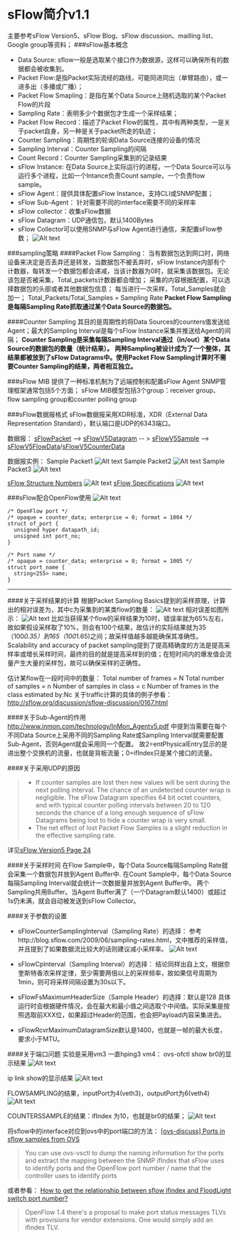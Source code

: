# sFlow简介v1.1
主要参考sFlow Version5、sFlow Blog、sFlow discussion、mailling list、Google group等资料；
###sFlow基本概念
- Data Source: sflow一般是选取某个接口作为数据源，这样可以确保所有的数据都会被收集到。
- Packet Flow:是指Packet实际流经的路线，可能同进同出（单臂路由），或一进多出（多播或广播）；
- Packet Flow Smapling：是指在某个Data Source上随机选取的某个Packet Flow的片段
- Sampling Rate：表明多少个数据包才生成一个采样结果；
- Packet Flow Record：描述了Packet Flow的属性，其中有两种类型，一是关于packet自身，另一种是关于packet所走的轨迹；
- Counter Sampling：周期性的轮询Data Source连接的设备的情况
- Sampling Interval：Counter Sampling的间隔
- Count Record：Counter Sampling采集到的记录结果
- sFlow Instance: 在Data Source上实际运行的进程，一个Data Source可以与运行多个进程，比如一个Intance负责Count sample，一个负责flow sample。
- sFlow Agent：提供具体配置sFlow Instance，支持CLI或SNMP配置；
- sFlow Sub-Agent： 针对需要不同的interface需要不同的采样率
- sFlow collector：收集sFlow数据
- sFlow Datagram：UDP通信包，默认1400Bytes
- sFlow Collector可以使用SNMP与sFlow Agent进行通信，来配置sFlow参数；
![Alt text](./aa.png)

###sampling策略
####Packet Flow Sampling：
当有数据包达到网口时，网络设备来决定是否丢弃还是转发，当数据包不被丢弃时，sFlow Instance内部有个计数器，每转发一个数据包都会递减，当该计数器为0时，就采集该数据包。无论该包是否被采集，Total_packets计数器都会增加；
采集的内容根据配置，可以选择数据包的头部或者其他数据包信息；
每当进行一次采样，Total_Samples就会加一；
Total_Packets/Total_Samples = Sampling Rate
**Packet Flow Sampling是每隔Sampling Rate抓取通过某个Data Source的数据包。**

####Counter Sampling
其目的是周期性的将Data Sources的counters值发送给Agent；最大的Sampling Interval是每个sFlow Instance采集并推送给Agent的间隔；
**Counter Sampling是采集每隔Sampling Interval通过（in/out）某个Data Source的数据包的数量（统计结果）。**
**两种Sampling被设计成为了一个整体，其结果都被放到了sFlow Datagrams中。使用Packet Flow Sampling计算时不需要Counter Sampling的结果，两者相互独立。**

###sFlow MIB
提供了一种标准机制为了远端控制和配置sFlow Agent
SNMP管理框架通常包括5个方面；
sFlow MIB模型包括3个group：receiver group、flow sampling group和counter polling group

###sFlow数据报格式
sFlow数据报采用XDR标准，XDR（External Data Representation Standard），默认端口是UDP的6343端口。

数据报：
[sFlowPacket](http://sflow.org/developers/diagrams/sFlowPacket.pdf) --> [sFlowV5Datagram](http://sflow.org/developers/diagrams/sFlowV5Datagram.pdf) -- > [sFlowV5Sample](http://sflow.org/developers/diagrams/sFlowV5Sample.pdf) --> [sFlowV5FlowData](http://sflow.org/developers/diagrams/sFlowV5FlowData.pdf)/[sFlowV5CounterData](http://sflow.org/developers/diagrams/sFlowV5CounterData.pdf)

数据报实例：
Sample Packet1
![Alt text](./1.png)
 Sample Packet2
 ![Alt text](./2.png)
Sample Packet3
 ![Alt text](./1433387062440.png)

[sFlow Structure Numbers](http://www.sflow.org/developers/structures.php)
![Alt text](./1433387861048.png)
 [sFlow Specifications](http://www.sflow.org/developers/specifications.php)
![Alt text](./1433387903417.png)

###sFlow配合OpenFlow使用
 ![Alt text](./1433387954542.png)

```
/* OpenFlow port */
/* opaque = counter_data; enterprise = 0; format = 1004 */
struct of_port {
  unsigned hyper datapath_id;
  unsigned int port_no;
}

/* Port name */
/* opaque = counter_data; enterprise = 0; format = 1005 */
struct port_name {
  string<255> name;
}
```
---
####关于采样结果的计算
根据Packet Sampling Basics提到的采样原理，计算出的相对误差为，其中c为采集到的某类flow的数量：
 ![Alt text](./1433388063536.png)
相对误差如图所示：
 ![Alt text](./1433388070104.png)
比如当获得某个flow的采样结果为10时，错误率就为65%左右，故如果假设采样取了10%，则会有100个结果，故估计的实际结果就为35（100*0.35）到165（100*1.65)之间；故采样值越多越能确保其准确性。
Scalability and accuracy of packet sampling提到了提高精确度的方法是提高采样率或增长采样时间，最终的目的就是提高采样到的值；在短时间内的爆发值会流量产生大量的采样包，故可以确保采样的正确性。

估计某flow在一段时间中的数量：
Total number of frames = N
Total number of samples = n
Number of samples in class = c
Number of frames in the class estimated by:Nc
关于traffic计算的具体的例子参看：http://sflow.org/discussion/sflow-discussion/0167.html

####关于Sub-Agent的作用
http://www.inmon.com/technology/InMon_Agentv5.pdf 中提到当需要在每个不同Data Source上采用不同的Sampling Rate或Sampling Interval就需要配置Sub-Agent，否则Agent就会采用同一个配置。
故2=entPhysicalEntry显示的是进出整个交换机的流量，也就是背板流量；0=ifIndex只是某个接口的流量。

####关于采用UDP的原因

> - If counter samples are lost then new values will be sent during the next polling interval. The chance of an undetected counter wrap is negligible.  The sFlow Datagram specifies 64 bit octet counters, and with typical counter polling intervals between 20 to 120 seconds the chance of a long enough sequence of sFlow Datagrams being lost to hide a counter wrap is very small.
> - The net effect of lost Packet Flow Samples is a slight reduction in the effective sampling rate.

详见[sFlow Version5 Page 24](http://sflow.org/sflow_version_5.txt)

####关于采样时间
在Flow Sample中，每个Data Source每隔Sampling Rate就会采集一个数据包并放到Agent Buffer中.
在Count Sample中，每个Data Source每隔Sampling Interval就会统计一次数据量并放到Agent Buffer中。
两个Sampling共用Buffer。当Agent Buffer满了（一个Datagram默认1400）或超过1s仍未满，就会自动被发送到sFlow Collector。

####关于参数的设置
- sFlowCounterSamplingInterval（Sampling Rate）的选择：
参考http://blog.sflow.com/2009/06/sampling-rates.html，文中推荐的采样值，并且提到了如果数据流比较大的话则建议减小采样率。
![Alt text](./1433388352698.png)

- sFlowCpInterval（Sampling Interval）的选择：
结论同样出自上文，根据奈奎斯特香浓采样定律，至少需要两倍以上的采样频率，故如果信号周期为1min，则可将采样间隔设置为30s以下。

- sFlowFsMaximumHeaderSize（Sample Header）的选择：默认是128
具体运行时会根据硬件情况，会在最大和最小值之间选取个中间值。实际采集是按照选取前XXX位，如果超过Header的范围，也会把Payload内容采集进去。

- sFlowRcvrMaximumDatagramSize默认是1400，也就是一帧的最大长度，要求小于MTU。

####关于端口问题
实验是采用vm3 一直hping3 vm4：
ovs-ofctl show br0的显示结果
![Alt text](./1433388493995.png)

ip link show的显示结果
![Alt text](./1433388507867.png)

FLOWSAMPLING的结果，inputPort为4(veth3)，outputPort为6(veth4)
 ![Alt text](./1433388517998.png)
 
COUNTERSSAMPLE的结果：ifIndex 为10，也就是br0的结果；
 ![Alt text](./1433388524198.png)
 
将sflow中的interface对应到ovs中的port端口的方法：
[\[ovs-discuss\] Ports in sflow samples from OVS](http://openvswitch.org/pipermail/discuss/2015-May/017595.html) 

> You can use ovs-vsctl to dump the naming information for the ports and extract the mapping between the SNMP ifIndex that sFlow uses to identify ports and the OpenFlow port number / name that the controller uses to identify ports

或者参看：
[How to get the relationship between sflow ifindex and FloodLight switch port number?](https://groups.google.com/forum/?fromgroups#!topic/sflow/UXK6REbrkYI)
> OpenFlow 1.4 there's a proposal to make port status messages TLVs with provisions for vendor extensions.  One would simply add an ifindex TLV.


